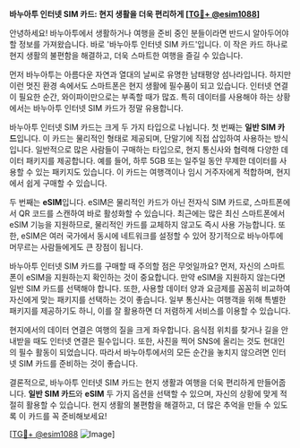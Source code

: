 **바누아투 인터넷 SIM 카드: 현지 생활을 더욱 편리하게 [[TG💪+ @esim1088](https://t.me/s/esim1088)]**

안녕하세요! 바누아투에서 생활하거나 여행을 준비 중인 분들이라면 반드시 알아두어야 할 정보를 가져왔습니다. 바로 '바누아투 인터넷 SIM 카드'입니다. 이 작은 카드 하나로 현지 생활의 불편함을 해결하고, 더욱 스마트한 여행을 즐길 수 있습니다.

먼저 바누아투는 아름다운 자연과 열대의 날씨로 유명한 남태평양 섬나라입니다. 하지만 이런 멋진 환경 속에서도 스마트폰은 현지 생활에 필수품이 되고 있습니다. 인터넷 연결이 필요한 순간, 와이파이만으로는 부족할 때가 많죠. 특히 데이터를 사용해야 하는 상황에서는 바누아투 인터넷 SIM 카드가 정말 유용합니다. 

바누아투 인터넷 SIM 카드는 크게 두 가지 타입으로 나뉩니다. 첫 번째는 **일반 SIM 카드**입니다. 이 카드는 물리적인 형태로 제공되며, 단말기에 직접 삽입하여 사용하는 방식입니다. 일반적으로 많은 사람들이 구매하는 타입으로, 현지 통신사와 협력해 다양한 데이터 패키지를 제공합니다. 예를 들어, 하루 5GB 또는 일주일 동안 무제한 데이터를 사용할 수 있는 패키지도 있습니다. 이 카드는 여행객이나 임시 거주자에게 적합하며, 현지에서 쉽게 구매할 수 있습니다.

두 번째는 **eSIM**입니다. eSIM은 물리적인 카드가 아닌 전자식 SIM 카드로, 스마트폰에서 QR 코드를 스캔하여 바로 활성화할 수 있습니다. 최근에는 많은 최신 스마트폰에서 eSIM 기능을 지원하므로, 물리적인 카드를 교체하지 않고도 즉시 사용 가능합니다. 또한, eSIM은 여러 국가에서 동시에 네트워크를 설정할 수 있어 장기적으로 바누아투에 머무르는 사람들에게도 큰 장점이 됩니다.

바누아투 인터넷 SIM 카드를 구매할 때 주의할 점은 무엇일까요? 먼저, 자신의 스마트폰이 eSIM을 지원하는지 확인하는 것이 중요합니다. 만약 eSIM을 지원하지 않는다면 일반 SIM 카드를 선택해야 합니다. 또한, 사용할 데이터 양과 요금제를 꼼꼼히 비교하여 자신에게 맞는 패키지를 선택하는 것이 좋습니다. 일부 통신사는 여행객을 위해 특별한 패키지를 제공하기도 하니, 이를 잘 활용하면 더 저렴하게 서비스를 이용할 수 있습니다.

현지에서의 데이터 연결은 여행의 질을 크게 좌우합니다. 음식점 위치를 찾거나 길을 안내받을 때도 인터넷 연결은 필수입니다. 또한, 사진을 찍어 SNS에 올리는 것도 현대인의 필수 활동이 되었습니다. 따라서 바누아투에서의 모든 순간을 놓치지 않으려면 인터넷 SIM 카드를 준비하는 것이 좋습니다.

결론적으로, 바누아투 인터넷 SIM 카드는 현지 생활과 여행을 더욱 편리하게 만들어줍니다. **일반 SIM 카드**와 **eSIM** 두 가지 옵션을 선택할 수 있으며, 자신의 상황에 맞게 적절히 활용할 수 있습니다. 현지 생활의 불편함을 해결하고, 더 많은 추억을 만들 수 있도록 이 카드를 꼭 준비해보세요!

[[TG💪+ @esim1088](https://t.me/s/esim1088) ![Image](https://i.postimg.cc/Y0z9fWf4/image.png)]